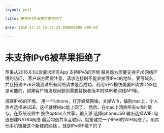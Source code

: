 ```yaml
---
layout: post

title: 未支持IPv6被苹果拒绝了

date: 2016-11-13 15:32:24.000000000 +09:00

---
```


# 未支持IPv6被苹果拒绝了

苹果从2016.6.1以后要求所有App 支持IPv6的环境
服务器方面要支持IPv6网络环境的访问，
客户端方面要注意，请求连接时不能直接写IPv4的地址。要写域名。并且搭建IPv6环境测试所有网络请求是否成功，利用VPN模仿美国IP请求DNS也是可能的，如果客户端发现问题则需要替换老版本的SDK和网络API等。

搭建IPv6的环境。
用一个Iphone，打开蜂窝网络。关掉Wifi，插到mac上，个人热点选择进USB，这样就使Mac能上网了， 然后。在mac上清除所有wifi的缓存。在系统设置中 按住option点共享，输入源 选择IphoneUSB 输出选择WIFI 勾选创建NAT64网络 最后勾选共享互联网，就搭建完一个IPv6的WIFI网络了。用其他手机链接这个新建的网络 。就是IPv6环境下的了
